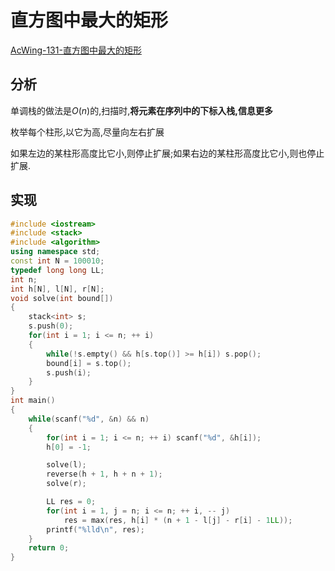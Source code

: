 # 直方图中最大的矩形

[AcWing-131-直方图中最大的矩形](https://www.acwing.com/problem/content/description/133/)

## 分析

单调栈的做法是$O(n)$的,扫描时,**将元素在序列中的下标入栈,信息更多**

枚举每个柱形,以它为高,尽量向左右扩展

如果左边的某柱形高度比它小,则停止扩展;如果右边的某柱形高度比它小,则也停止扩展.

## 实现

```cpp
#include <iostream>
#include <stack>
#include <algorithm>
using namespace std;
const int N = 100010;
typedef long long LL;
int n;
int h[N], l[N], r[N];
void solve(int bound[])
{
    stack<int> s;
    s.push(0);
    for(int i = 1; i <= n; ++ i)
    {
        while(!s.empty() && h[s.top()] >= h[i]) s.pop();
        bound[i] = s.top();
        s.push(i);
    }
}
int main()
{
    while(scanf("%d", &n) && n)
    {
        for(int i = 1; i <= n; ++ i) scanf("%d", &h[i]);
        h[0] = -1;

        solve(l);
        reverse(h + 1, h + n + 1);
        solve(r);

        LL res = 0;
        for(int i = 1, j = n; i <= n; ++ i, -- j)
            res = max(res, h[i] * (n + 1 - l[j] - r[i] - 1LL));
        printf("%lld\n", res);
    }
    return 0;
}
```

